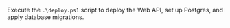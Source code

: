 Execute the `.\deploy.ps1` script to deploy the Web API, set up Postgres, and apply database migrations.
